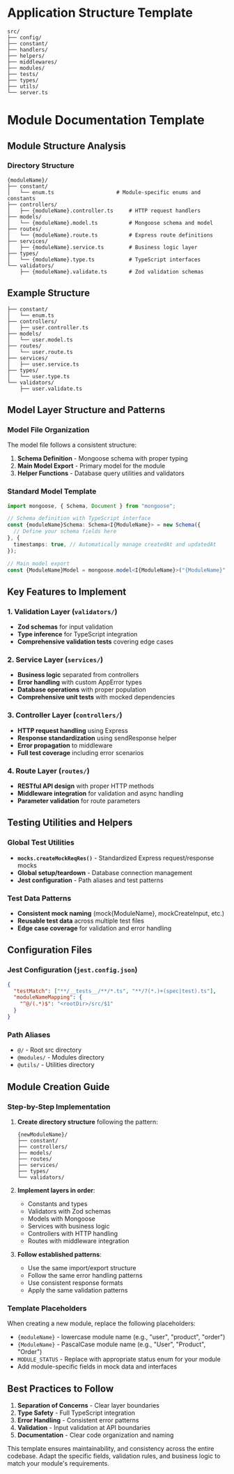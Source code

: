 # Application Structure Template
```
src/
├── config/
├── constant/
├── handlers/
├── helpers/
├── middlewares/
├── modules/
├── tests/
├── types/
├── utils/
└── server.ts
```

# Module Documentation Template

## Module Structure Analysis

### Directory Structure

```
{moduleName}/
├── constant/
│   └── enum.ts                    # Module-specific enums and constants
├── controllers/
│   ├── {moduleName}.controller.ts     # HTTP request handlers
├── models/
│   └── {moduleName}.model.ts          # Mongoose schema and model
├── routes/
│   └── {moduleName}.route.ts          # Express route definitions
├── services/
│   ├── {moduleName}.service.ts        # Business logic layer
├── types/
│   └── {moduleName}.type.ts           # TypeScript interfaces
└── validators/
    ├── {moduleName}.validate.ts       # Zod validation schemas
```

## Example Structure

```user/
├── constant/
│   └── enum.ts
├── controllers/
│   ├── user.controller.ts
├── models/
│   └── user.model.ts
├── routes/
│   └── user.route.ts
├── services/
│   ├── user.service.ts
├── types/
│   └── user.type.ts
└── validators/
    ├── user.validate.ts
```

## Model Layer Structure and Patterns

### Model File Organization

The model file follows a consistent structure:

1. **Schema Definition** - Mongoose schema with proper typing
2. **Main Model Export** - Primary model for the module
3. **Helper Functions** - Database query utilities and validators

### Standard Model Template

```typescript
import mongoose, { Schema, Document } from "mongoose";

// Schema definition with TypeScript interface
const {moduleName}Schema: Schema<I{ModuleName}> = new Schema({
  // Define your schema fields here
}, {
  timestamps: true, // Automatically manage createdAt and updatedAt
});

// Main model export
const {ModuleName}Model = mongoose.model<I{ModuleName}>("{ModuleName}", {moduleName}Schema);
```

## Key Features to Implement

### 1. Validation Layer (`validators/`)

- **Zod schemas** for input validation
- **Type inference** for TypeScript integration
- **Comprehensive validation tests** covering edge cases

### 2. Service Layer (`services/`)

- **Business logic** separated from controllers
- **Error handling** with custom AppError types
- **Database operations** with proper population
- **Comprehensive unit tests** with mocked dependencies

### 3. Controller Layer (`controllers/`)

- **HTTP request handling** using Express
- **Response standardization** using sendResponse helper
- **Error propagation** to middleware
- **Full test coverage** including error scenarios

### 4. Route Layer (`routes/`)

- **RESTful API design** with proper HTTP methods
- **Middleware integration** for validation and async handling
- **Parameter validation** for route parameters

## Testing Utilities and Helpers

### Global Test Utilities

- **`mocks.createMockReqRes()`** - Standardized Express request/response mocks
- **Global setup/teardown** - Database connection management
- **Jest configuration** - Path aliases and test patterns

### Test Data Patterns

- **Consistent mock naming** (mock{ModuleName}, mockCreateInput, etc.)
- **Reusable test data** across multiple test files
- **Edge case coverage** for validation and error handling

## Configuration Files

### Jest Configuration (`jest.config.json`)

```json
{
  "testMatch": ["**/__tests__/**/*.ts", "**/?(*.)+(spec|test).ts"],
  "moduleNameMapping": {
    "^@/(.*)$": "<rootDir>/src/$1"
  }
}
```

### Path Aliases

- `@/` - Root src directory
- `@modules/` - Modules directory
- `@utils/` - Utilities directory

## Module Creation Guide

### Step-by-Step Implementation

1. **Create directory structure** following the pattern:

   ```
   {newModuleName}/
   ├── constant/
   ├── controllers/
   ├── models/
   ├── routes/
   ├── services/
   ├── types/
   └── validators/
   ```

2. **Implement layers in order**:

   - Constants and types
   - Validators with Zod schemas
   - Models with Mongoose
   - Services with business logic
   - Controllers with HTTP handling
   - Routes with middleware integration

3. **Follow established patterns**:
   - Use the same import/export structure
   - Follow the same error handling patterns
   - Use consistent response formats
   - Apply the same validation patterns

### Template Placeholders

When creating a new module, replace the following placeholders:

- `{moduleName}` - lowercase module name (e.g., "user", "product", "order")
- `{ModuleName}` - PascalCase module name (e.g., "User", "Product", "Order")
- `MODULE_STATUS` - Replace with appropriate status enum for your module
- Add module-specific fields in mock data and interfaces

## Best Practices to Follow

1. **Separation of Concerns** - Clear layer boundaries
2. **Type Safety** - Full TypeScript integration
3. **Error Handling** - Consistent error patterns
4. **Validation** - Input validation at API boundaries
5. **Documentation** - Clear code organization and naming

This template ensures maintainability, and consistency across the entire codebase. Adapt the specific fields, validation rules, and business logic to match your module's requirements.
